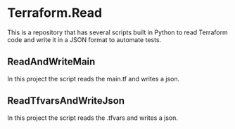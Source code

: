 # Terraform.Read
This is a repository that has several scripts built in Python to read Terraform code and write it in a JSON format to automate tests.

## ReadAndWriteMain
In this project the script reads the main.tf and writes a json.

## ReadTfvarsAndWriteJson
In this project the script reads the .tfvars and writes a json.
